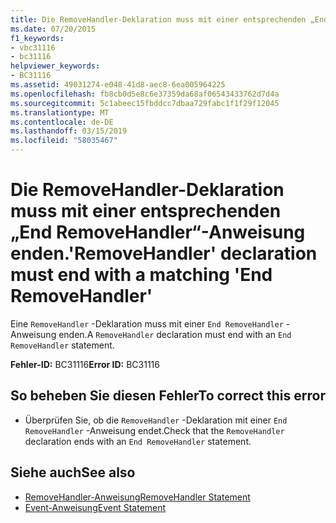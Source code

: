 ```yaml
---
title: Die RemoveHandler-Deklaration muss mit einer entsprechenden „End RemoveHandler“-Anweisung enden.
ms.date: 07/20/2015
f1_keywords:
- vbc31116
- bc31116
helpviewer_keywords:
- BC31116
ms.assetid: 49031274-e048-41d8-aec8-6ea005964225
ms.openlocfilehash: fb8cb0d5e8c6e37359da68af06543433762d7d4a
ms.sourcegitcommit: 5c1abeec15fbddcc7dbaa729fabc1f1f29f12045
ms.translationtype: MT
ms.contentlocale: de-DE
ms.lasthandoff: 03/15/2019
ms.locfileid: "58035467"
---
```

# <a name="removehandler-declaration-must-end-with-a-matching-end-removehandler"></a><span data-ttu-id="f09e3-102">Die RemoveHandler-Deklaration muss mit einer entsprechenden „End RemoveHandler“-Anweisung enden.</span><span class="sxs-lookup"><span data-stu-id="f09e3-102">'RemoveHandler' declaration must end with a matching 'End RemoveHandler'</span></span>
<span data-ttu-id="f09e3-103">Eine `RemoveHandler` -Deklaration muss mit einer `End RemoveHandler` -Anweisung enden.</span><span class="sxs-lookup"><span data-stu-id="f09e3-103">A `RemoveHandler` declaration must end with an `End RemoveHandler` statement.</span></span>  
  
 <span data-ttu-id="f09e3-104">**Fehler-ID:** BC31116</span><span class="sxs-lookup"><span data-stu-id="f09e3-104">**Error ID:** BC31116</span></span>  
  
## <a name="to-correct-this-error"></a><span data-ttu-id="f09e3-105">So beheben Sie diesen Fehler</span><span class="sxs-lookup"><span data-stu-id="f09e3-105">To correct this error</span></span>  
  
-   <span data-ttu-id="f09e3-106">Überprüfen Sie, ob die `RemoveHandler` -Deklaration mit einer `End RemoveHandler` -Anweisung endet.</span><span class="sxs-lookup"><span data-stu-id="f09e3-106">Check that the `RemoveHandler` declaration ends with an `End RemoveHandler` statement.</span></span>  
  
## <a name="see-also"></a><span data-ttu-id="f09e3-107">Siehe auch</span><span class="sxs-lookup"><span data-stu-id="f09e3-107">See also</span></span>

- [<span data-ttu-id="f09e3-108">RemoveHandler-Anweisung</span><span class="sxs-lookup"><span data-stu-id="f09e3-108">RemoveHandler Statement</span></span>](../../visual-basic/language-reference/statements/removehandler-statement.md)
- [<span data-ttu-id="f09e3-109">Event-Anweisung</span><span class="sxs-lookup"><span data-stu-id="f09e3-109">Event Statement</span></span>](../../visual-basic/language-reference/statements/event-statement.md)
